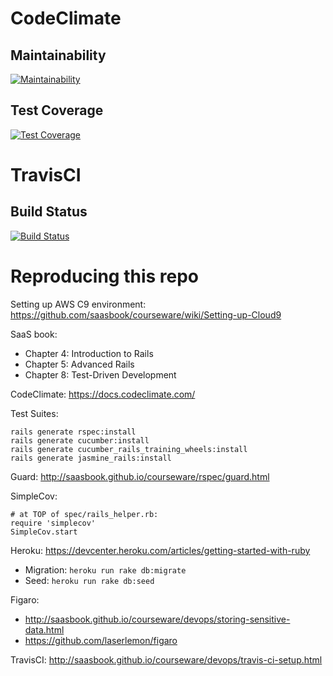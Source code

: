 # CodeClimate

## Maintainability

[![Maintainability](https://api.codeclimate.com/v1/badges/fb770edaa0006818fe68/maintainability)](https://codeclimate.com/github/zhaohanson1/rails_deploy_demo/maintainability)

## Test Coverage

[![Test Coverage](https://api.codeclimate.com/v1/badges/fb770edaa0006818fe68/test_coverage)](https://codeclimate.com/github/zhaohanson1/rails_deploy_demo/test_coverage)

# TravisCI

## Build Status
[![Build Status](https://travis-ci.com/zhaohanson1/rails_deploy_demo.svg?branch=master)](https://travis-ci.com/zhaohanson1/rails_deploy_demo)


# Reproducing this repo

Setting up AWS C9 environment: https://github.com/saasbook/courseware/wiki/Setting-up-Cloud9

SaaS book: 
  * Chapter 4: Introduction to Rails
  * Chapter 5: Advanced Rails
  * Chapter 8: Test-Driven Development

CodeClimate: https://docs.codeclimate.com/

Test Suites: 
```
rails generate rspec:install
rails generate cucumber:install
rails generate cucumber_rails_training_wheels:install
rails generate jasmine_rails:install
```

Guard: http://saasbook.github.io/courseware/rspec/guard.html

SimpleCov:
```
# at TOP of spec/rails_helper.rb:
require 'simplecov'
SimpleCov.start
```

Heroku: https://devcenter.heroku.com/articles/getting-started-with-ruby
* Migration: ```heroku run rake db:migrate```
* Seed: ```heroku run rake db:seed```

Figaro: 
* http://saasbook.github.io/courseware/devops/storing-sensitive-data.html
* https://github.com/laserlemon/figaro

TravisCI: http://saasbook.github.io/courseware/devops/travis-ci-setup.html

